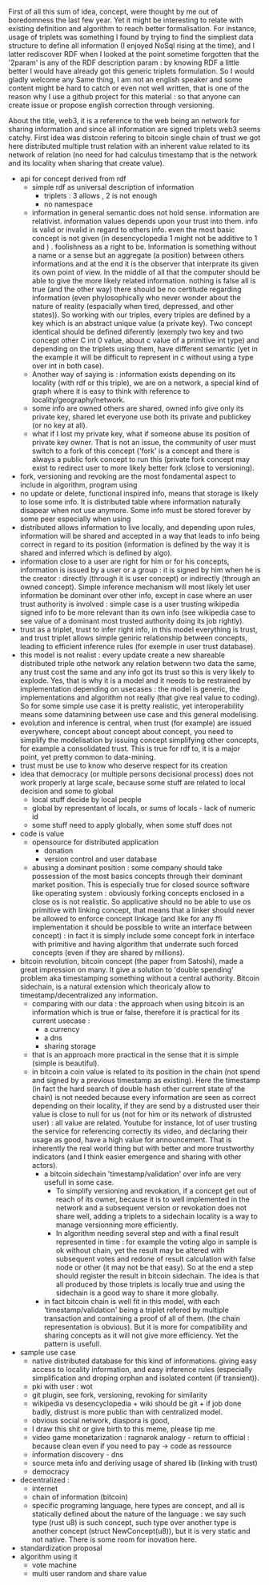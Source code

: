 First of all this sum of idea, concept, were thought by me out of boredomness the last few year. Yet it might be interesting to relate with existing definition and algorithm to reach better formalisation.
For instance, usage of triplets was something I found by trying to find the simpliest data structure to define all information (I enjoyed NoSql rising at the time), and I latter rediscover RDF when I looked at the point sometime forgotten that the '2param' is any of the RDF description param : by knowing RDF a little better I would have already got this generic triplets formulation.
So I would gladly welcome any 
Same thing, I am not an english speaker and some content might be hard to catch or even not well written, that is one of the reason why I use a github project for this material : so that anyone can create issue or propose english correction through versioning.

About the title, web3, it is a reference to the web being an network for sharing information and since all information are signed triplets web3 seems catchy. First idea was distcoin refering to bitcoin single chain of trust we got here distributed multiple trust relation with an inherent value related to its network of relation (no need for had calculus timestamp that is the network and its locality when sharing that create value).


- api for concept derived from rdf
  - simple rdf as universal description of information
    - triplets : 3 allows , 2 is not enough
    - no namespace
  - information in general semantic does not hold sense. information are relativist. information values depends upon your trust into them. info is valid or invalid in regard to others info. even the most basic concept is not given (in desencyclopedia 1 might not be additive to 1 and ) . foolishness as a right to be. Information is something without a name or a sense but an aggregate (a position) between others informations and at the end it is the observer that interprate its given its own point of view. In the middle of all that the computer should be able to give the more likely related information. nothing is false all is true (and the other way) there should be no certitude regarding information (even phylosophically who never wonder about the nature of reality (espacially when tired, depressed, and other states)). So working with our triples, every triples are defined by a key which is an abstract unique value (a private key). Two concept identical should be defined diferently (exemply two key and two concept other C int 0 value, about c value of a primitive int type) and depending on the triplets using them, have different semantic (yet in the example it will be difficult to represent in c without using a type over int in both case). 
  - Another way of saying is : information exists depending on its locality (with rdf or this triple), we are on a network, a special kind of graph where it is easy to think with reference to locality/geography/network.
  - some info are owned others are shared, owned info give only its private key, shared let everyone use both its private and publickey (or no key at all).
  - what if I lost my private key, what if someone abuse its position of private key owner. That is not an issue, the community of user must switch to a fork of this concept ('fork' is a concept and there is always a public fork concept to run this (private fork concept may exist to redirect user to more likely better fork (close to versioning).
- fork, versioning and revoking are the most fondamental aspect to include in algorithm, program using 
- no update or delete, functional inspired info, means that storage is likely to lose some info. It is distributed table where information naturally disapear when not use anymore. Some info must be stored forever by some peer especially when using
- distributed allows information to live locally, and depending upon rules, information will be shared and accepted in a way that leads to info being correct in regard to its position (information is defined by the way it is shared and inferred which is defined by algo).
- information close to a user are right for him or for his concepts, information is issued by a user or a group : it is signed by him when he is the creator : directly (through it is user concept) or indirectly (through an owned concept). Simple inference mechanism will most likely let user information be dominant over other info, except in case where an user trust authority is involved : simple case is a user trusting wikipedia signed info to be more relevant than its own info (see wikipedia case to see value of a dominant most trusted authority doing its job rightly).
- trust as a triplet, trust to infer right info, in this model everything is trust, and trust triplet allows simple geniric relationship between concepts, leading to efficient inference rules (for exemple in user trust database).
- this model is not realist : every update create a new shareable distributed triple othe network any relation betwenn two data the same, any trust cost the same and any info got its trust so this is very likely to explode. Yes, that is why it is a model and it needs to be restrained by implementation depending on usecases : the model is generic, the implementations and algorithm not really (that give real value to coding). So for some simple use case it is pretty realistic, yet interoperability means some datamining between use case and this general modelising.
- evolution and inference is central, when trust (for example) are issued everywhere, concept about concept about concept, you need to simplify the modelisation by issuing concept simplifying other concepts, for example a consolidated trust. This is true for rdf to, it is a major point, yet pretty common to data-mining.
- trust must be use to know who deserve respect for its creation
- idea that democracy (or multiple persons decisional process) does not work properly at large scale, because some stuff are related to local decision and some to global
  - local stuff decide by local people
  - global by representant of locals, or sums of locals - lack of numeric id
  - some stuff need to apply globally, when some stuff does not
- code is value
  - opensource for distributed application
    - donation
    - version control and user database
  - abusing a dominant position : some company should take possession of the most basics concepts through their dominant market position. This is especially true for closed source software like operating system : obviously forking concepts enclosed in a close os is not realistic. So applicative should no be able to use os primitive with linking concept, that means that a linker should never be allowed to enforce concept linkage (and like for any ffi implementation it should be possible to write an interface between concept) : in fact it is simply include some concept fork in interface with primitive and having algorithm that underrate such forced concepts (even if they are shared by millions).
- bitcoin revolution, bitcoin concept (the paper from Satoshi), made a great impression on many. It give a solution to 'double spending' problem aka timestamping something without a central authority. Bitcoin sidechain, is a natural extension which theoricaly allow to timestamp/decentralized any information.
  - comparing with our data : the approach when using bitcoin is an information which is true or false, therefore it is practical for its current usecase :
    - a currency
    - a dns
    - sharing storage
  - that is an approach more practical in the sense that it is simple (simple is beautiful).
  - in bitcoin a coin value is related to its position in the chain (not spend and signed by a previous timestamp as existing). Here the timestamp (in fact the hard search of double hash other current state of the chain) is not needed because every information are seen as correct depending on their locality, if they are send by a distrusted user their value is close to null for us (not for him or its network of distrusted user) : all value are related. Youtube for instance, lot of user trusting the service for referencing correctly its video, and declaring their usage as good, have a high value for announcement. That is inherently the real world thing but with better and more trustworthy indicators (and I think easier emergence and sharing with other actors).
    - a bitcoin sidechain 'timestamp/validation' over info are very usefull in some case. 
      - To simplify versioning and revokation, if a concept get out of reach of its owner, because it is to well implemented in the network and a subsequent version or revokation does not share well, adding a triplets to a sidechain locality is a way to manage versionning more efficiently.
      - In algorithm needing several step and with a final result represented in time : for example the voting algo in sample is ok without chain, yet the result may be altered with subsequent votes and redone of result calculation with false node or other (it may not be that easy). So at the end a step should register the result in bitcoin sidechain. The idea is that all produced by those triplets is locally true and using the sidechain is a good way to share it more globally.
    - in fact bitcoin chain is well fit in this model, with each 'timestamp/validation' being a triplet refered by multiple transaction and containing a proof of all of them. (the chain representation is obvious). But it is more for compatibility and sharing concepts as it will not give more efficiency. Yet the pattern is usefull.
- sample use case
  - native distributed database for this kind of informations. giving easy access to locality information, and easy inference rules (especially simplification and droping orphan and isolated content (if transient)).
  - pki with user : wot 
  - git plugin, see fork, versioning, revoking for similarity
  - wikipedia vs desencyclopedia + wiki should be git + if job done badly, distrust is more public than with centralized model.
  - obvious social network, diaspora is good, 
  - I draw this shit or give birth to this meme, please tip me
  - video game monetarization : ragnarok analogy - return to official : because clean even if you need to pay -> code as ressource
  - information discovery - dns
  - source meta info and deriving usage of shared lib (linking with trust)
  - democracy
- decentralized :
  - internet
  - chain of information (bitcoin)
  - specific programing language, here types are concept, and all is statically defined about the nature of the language : we say such type (rust u8) is such concept, such type over another type is another concept (struct NewConcept(u8)), but it is very static and not native. There is some room for inovation here.
- standardization proposal
- algorithm using it
  - vote machine
  - multi user random and share value
